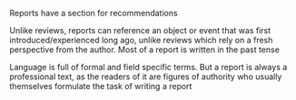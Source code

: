 Reports have a section for recommendations

Unlike reviews, reports can reference an object or event that was first introduced/experienced long ago, unlike reviews which rely on a fresh perspective from the author. Most of a report is written in the past tense

Language is full of formal and field specific terms. But a report is always a professional text, as the readers of it are figures of authority who usually themselves formulate the task of writing a report

